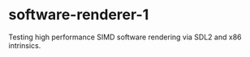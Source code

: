 # software-renderer-1
Testing high performance SIMD software rendering via SDL2 and x86 intrinsics.
